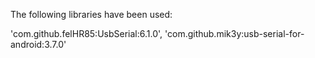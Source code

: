 The following libraries have been used:

'com.github.felHR85:UsbSerial:6.1.0',
'com.github.mik3y:usb-serial-for-android:3.7.0'

